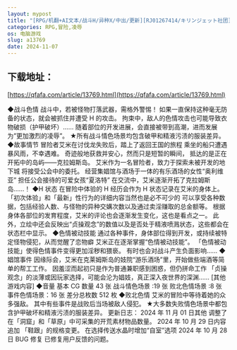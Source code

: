 ```yaml
---
layout: mypost
title: "[RPG/机翻+AI文本/战斗H/异种X/中出/更新][RJ01267414/キリンジェット社团]克拉姆斯岛的开拓者～淫乱的魔物与妓院酒馆～/クラムス島の開拓者～淫ら"
categories: RPG,冒险,凌辱
os: 电脑游戏
slug: a13769
date: 2024-11-07
---
```


## 下载地址：

[https://qfafa.com/article/13769.html](https://qfafa.com/article/13769.html)

◆战斗色情
战斗中，若被怪物打落武器，需格外警惕！
如果一直保持这种毫无防备的状态，就会被抓住并遭受 H 的攻击。
拘束中，敌人的色情攻击也可能导致衣物破损（护甲破坏）……
随着部位的开发进展，会直接被带到高潮，进而发展为”更加激烈的凌辱”。
★所有战斗情色场景均包含破甲和精液污渍的服装差异。
◆故事情节
冒险者艾米在讨伐龙失败后，踏上了返回王国的旅程
乘坐的船只遭遇暴风雨，不幸遇难。
奇迹般地获救并安心，然而只是短暂的瞬间，
抵达的是正在开拓中的岛屿——克拉姆斯岛。
艾米作为一名冒险者，致力于探索未被开发的地下城
将接受公会中的委托。
经营集娼馆与酒场于一体的有乐酒场的女性“奥利维亚”
担任公会接待的可爱女孩“夏洛特”
在交流中，艾米逐渐开拓了克拉姆斯岛……！
◆H 状态
在冒险中体验的 H 经历会作为 H 状态记录在艾米的身体上。
「初次体验」和「最新」性行为的详细内容当然也是必不可少的
可以享受各种数据，包括经验人数、与怪物的异种交媾次数以及通过卖淫赚取的总金额等。
根据身体各部位的发育程度，艾米的评论也会逐渐发生变化，这也是看点之一。
此外，立绘中还会反映出“贞操观念”的数值以及是否处于精液喷溅状态，这些都会在状态栏中显示。
◆色情被动技能
通过各种事件，身体部位得到开发，或持续被特定怪物侵犯，从而觉醒了恋物癖
艾米正在逐渐掌握“色情被动技能”。
「色情被动技能」使得色情事件变得更加淫秽和猥亵。
有时也会对战斗产生负面影响……
◆娼馆事件
因缘际会，艾米在克莱姆斯岛的妓院“游乐酒场”里，开始做些端酒等简单的帮工工作。
因羞涩而起初只是作为普通兼职感到困惑，但仍拼命工作
「贞操观念」的淡薄或因玩家选择，可能会沦为娼妓，真正深入夜世界的深渊……
\[其他游戏内容\]
◆音量
基本 CG 数量 43 张
战斗情色场景 :19 张
败北色情场景 :8 张
事件色情场景：16 张
差分总枚数 512 枚
◆败北色情
艾米的冒险中等待着她的众多强敌。
其中有些事件是战败后当场被敌人侵犯。
★大多数失败情色场景中都包含护甲破坏和精液污渍的服装差异。
更新日志：
2024 年 11 月 01 日其他
调整了在「洞窟」和「草原」中可采集的开荒素材物品数量。
2024 年 10 月 29 日内容追加
「鞋跟」的规格变更。
在选择传送水晶时增加“自室”选项
2024 年 10 月 28 日 BUG 修复
已修复用户反馈的问题。